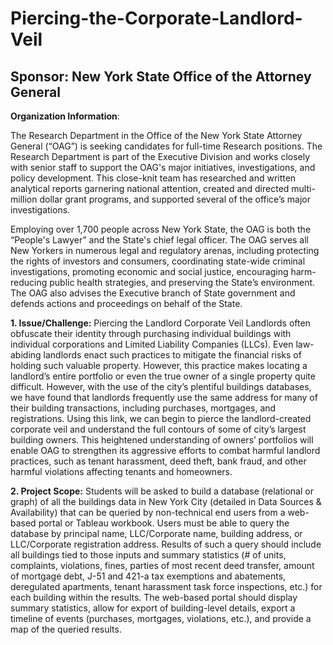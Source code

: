 # Piercing-the-Corporate-Landlord-Veil
## Sponsor: New York State Office of the Attorney General 

**Organization Information**: 

The Research Department in the Office of the New York State Attorney General (“OAG”) is seeking candidates for full-time Research positions. The Research Department is part of the Executive Division and works closely with senior staff to support the OAG's major initiatives, investigations, and policy development. This close-knit team has researched and written analytical reports garnering national attention, created and directed multi-million dollar grant programs, and supported several of the office’s major investigations.   

Employing over 1,700 people across New York State, the OAG is both the “People's Lawyer” and the State's chief legal officer. The OAG serves all New Yorkers in numerous legal and regulatory arenas, including protecting the rights of investors and consumers, coordinating state-wide criminal investigations, promoting economic and social justice, encouraging harm-reducing public health strategies, and preserving the State’s environment. The OAG also advises the Executive branch of State government and defends actions and proceedings on behalf of the State. 

**1. Issue/Challenge:** Piercing the Landlord Corporate Veil  Landlords often obfuscate their identity through purchasing individual buildings with individual corporations and Limited Liability Companies (LLCs). Even law-abiding landlords enact such practices to mitigate the financial risks of holding such valuable property. However, this practice makes locating a landlord’s entire portfolio or even the true owner of a single property quite difficult. However, with the use of the city’s plentiful buildings databases, we have found that landlords frequently use the same address for many of their building transactions, including purchases, mortgages, and registrations. Using this link, we can begin to pierce the landlord-created corporate veil and understand the full contours of some of city’s largest building owners. This heightened understanding of owners’ portfolios will enable OAG to strengthen its aggressive efforts to combat harmful landlord practices, such as tenant harassment, deed theft, bank fraud, and other harmful violations affecting tenants and homeowners.

**2. Project Scope:** Students will be asked to build a database (relational or graph) of all the buildings data in New York City (detailed in Data Sources & Availability) that can be queried by non-technical end users from a web-based portal or Tableau workbook. Users must be able to query the database by principal name, LLC/Corporate name, building address, or LLC/Corporate registration address. Results of such a query should include all buildings tied to those inputs and summary statistics (# of units, complaints, violations, fines, parties of most recent deed transfer, amount of mortgage debt, J-51 and 421-a tax exemptions and abatements, deregulated apartments, tenant harassment task force inspections, etc.) for each building within the results. The web-based portal should display summary statistics, allow for export of building-level details, export a timeline of events (purchases, mortgages, violations, etc.), and provide a map of the queried results.  
